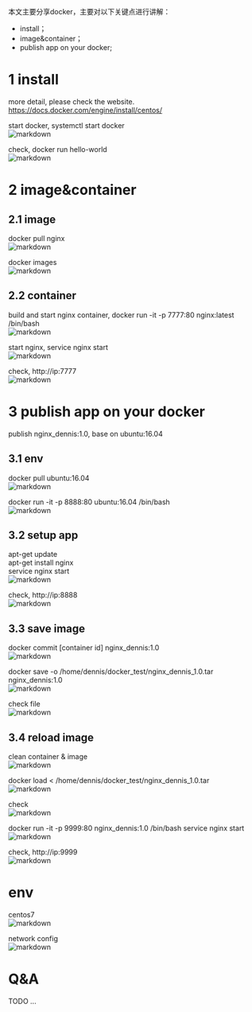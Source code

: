 本文主要分享docker，主要对以下关键点进行讲解：
* install；
* image&container；
* publish app on your docker;


# 1 install
more detail, please check the website.  
https://docs.docker.com/engine/install/centos/

start docker, systemctl start docker  
![markdown](https://github.com/dennis-zheng/blog/blob/master/docker/doc/start_docker.png)

check, docker run hello-world  
![markdown](https://github.com/dennis-zheng/blog/blob/master/docker/doc/run_hello_world.png)

	
# 2 image&container
## 2.1 image
docker pull nginx  
![markdown](https://github.com/dennis-zheng/blog/blob/master/docker/doc/pull_nginx.png)

docker images  
![markdown](https://github.com/dennis-zheng/blog/blob/master/docker/doc/show_images_after_pull_nginx.png)
	
## 2.2 container
build and start nginx container, docker run -it -p 7777:80 nginx:latest /bin/bash  
![markdown](https://github.com/dennis-zheng/blog/blob/master/docker/doc/run_nginx_container.png)

start nginx, service nginx start  
![markdown](https://github.com/dennis-zheng/blog/blob/master/docker/doc/start_nginx.png)

check, http://ip:7777  
![markdown](https://github.com/dennis-zheng/blog/blob/master/docker/doc/web_7777.png)


# 3 publish app on your docker
publish nginx_dennis:1.0, base on ubuntu:16.04
## 3.1 env
docker pull ubuntu:16.04  
![markdown](https://github.com/dennis-zheng/blog/blob/master/docker/doc/pull_ubuntu1604.png)

docker run -it -p 8888:80 ubuntu:16.04 /bin/bash  
![markdown](https://github.com/dennis-zheng/blog/blob/master/docker/doc/run_ubuntu1604.png)
		
## 3.2 setup app
apt-get update  
apt-get install nginx  
service nginx start  
![markdown](https://github.com/dennis-zheng/blog/blob/master/docker/doc/setup_start_nginx.png)

check, http://ip:8888  
![markdown](https://github.com/dennis-zheng/blog/blob/master/docker/doc/web_8888.png)
		
## 3.3 save image
docker commit [container id] nginx_dennis:1.0  
![markdown](https://github.com/dennis-zheng/blog/blob/master/docker/doc/commit_nginx_dennis.png)

docker save -o /home/dennis/docker_test/nginx_dennis_1.0.tar nginx_dennis:1.0  
![markdown](https://github.com/dennis-zheng/blog/blob/master/docker/doc/save_nginx_dennis_image_file.png)

check file  
![markdown](https://github.com/dennis-zheng/blog/blob/master/docker/doc/check_nginx_dennis_image_file.png)
		
## 3.4 reload image
clean container & image  
![markdown](https://github.com/dennis-zheng/blog/blob/master/docker/doc/remove_all_container_image.png)

docker load < /home/dennis/docker_test/nginx_dennis_1.0.tar  
![markdown](https://github.com/dennis-zheng/blog/blob/master/docker/doc/load_nginx_dennis_image.png)

check  
![markdown](https://github.com/dennis-zheng/blog/blob/master/docker/doc/show_image_after_load_image.png)

docker run -it -p 9999:80 nginx_dennis:1.0 /bin/bash
service nginx start  
![markdown](https://github.com/dennis-zheng/blog/blob/master/docker/doc/run_nginx_dennis_container.png)

check, http://ip:9999  
![markdown](https://github.com/dennis-zheng/blog/blob/master/docker/doc/web_9999.png)


# env
centos7  
![markdown](https://github.com/dennis-zheng/blog/blob/master/docker/doc/centos7.png)

network config  
![markdown](https://github.com/dennis-zheng/blog/blob/master/docker/doc/network_config.png)


# Q&A
TODO ...